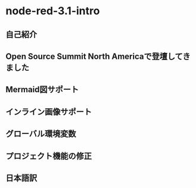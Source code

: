 # node-red-3.1-intro
## 自己紹介
## Open Source Summit North Americaで登壇してきました
## Mermaid図サポート
## インライン画像サポート
## グローバル環境変数
## プロジェクト機能の修正
## 日本語訳
